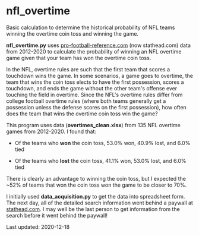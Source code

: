 # nfl_overtime
Basic calculation to determine the historical probability of NFL teams winning the overtime coin toss and winning the game.

**nfl_overtime.py** uses [pro-football-reference.com](https://www.pro-football-reference.com/) (now stathead.com) data from 2012-2020 to calculate the probability of winning an NFL overtime game given that your team has won the overtime coin toss.

In the NFL, overtime rules are such that the first team that scores a touchdown wins the game. In some scenarios, a game goes to overtime, the team that wins the coin toss elects to have the first possession, scores a touchdown, and ends the game without the other team's offense ever touching the field in overtime. Since the NFL's overtime rules differ from college football overtime rules (where both teams generally get a possession unless the defense scores on the first possession), how often does the team that wins the overtime coin toss win the game?

This program uses data (**overtimes_clean.xlsx**) from 135 NFL overtime games from 2012-2020. I found that:

* Of the teams who **won** the coin toss, 53.0% won, 40.9% lost, and 6.0% tied

* Of the teams who **lost** the coin toss, 41.1% won, 53.0% lost, and 6.0% tied

There is clearly an advantage to winning the coin toss, but I expected the ~52% of teams that won the coin toss won the game to be closer to 70%.

I initially used **data_acquisition.py** to get the data into spreadsheet form. The next day, all of the detailed search information went behind a paywall at [stathead.com](https://stathead.com). I may well be the last person to get information from the search before it went behind the paywall!

Last updated: 2020-12-18
